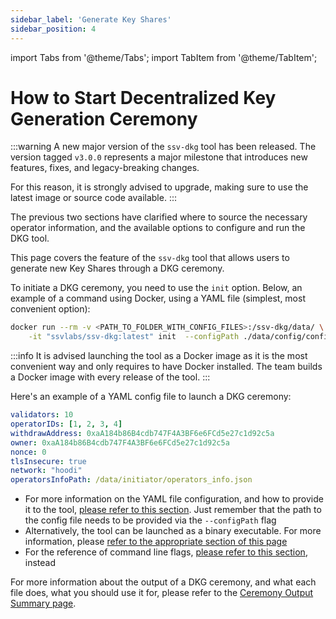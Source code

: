 ```yaml
---
sidebar_label: 'Generate Key Shares'
sidebar_position: 4
---
```


import Tabs from '@theme/Tabs';
import TabItem from '@theme/TabItem';

# How to Start Decentralized Key Generation Ceremony

:::warning
A new major version of the `ssv-dkg` tool has been released. The version tagged `v3.0.0` represents a major milestone that introduces new features, fixes, and legacy-breaking changes.

For this reason, it is strongly advised to upgrade, making sure to use the latest image or source code available.
:::

The previous two sections have clarified where to source the necessary operator information, and the available options to configure and run the DKG tool.

This page covers the feature of the  `ssv-dkg` tool that allows users to generate new Key Shares through a DKG ceremony.

To initiate a DKG ceremony, you need to use the `init` option. Below, an example of a command using Docker, using a YAML file (simplest, most convenient option):

```bash
docker run --rm -v <PATH_TO_FOLDER_WITH_CONFIG_FILES>:/ssv-dkg/data/ \
    -it "ssvlabs/ssv-dkg:latest" init  --configPath ./data/config/config.yaml
```

:::info
It is advised launching the tool as a Docker image as it is the most convenient way and only requires to have Docker installed. The team builds a Docker image with every release of the tool.
:::

Here's an example of a YAML config file to launch a DKG ceremony:

```yaml
validators: 10
operatorIDs: [1, 2, 3, 4]
withdrawAddress: 0xaA184b86B4cdb747F4A3BF6e6FCd5e27c1d92c5a
owner: 0xaA184b86B4cdb747F4A3BF6e6FCd5e27c1d92c5a
nonce: 0
tlsInsecure: true 
network: "hoodi"
operatorsInfoPath: /data/initiator/operators_info.json
```

* For more information on the YAML file configuration, and how to provide it to the tool, [please refer to this section](/developers/tools/ssv-dkg-client/commands-and-config). Just remember that the path to the config file needs to be provided via the `--configPath` flag
* Alternatively, the tool can be launched as a binary executable. For more information, please [refer to the appropriate section of this page](/developers/tools/ssv-dkg-client/commands-and-config)
* For the reference of command line flags, [please refer to this section](/developers/tools/ssv-dkg-client/commands-and-config), instead

For more information about the output of a DKG ceremony, and what each file does, what you should use it for, please refer to the [Ceremony Output Summary page](ceremony-output-summary.md).